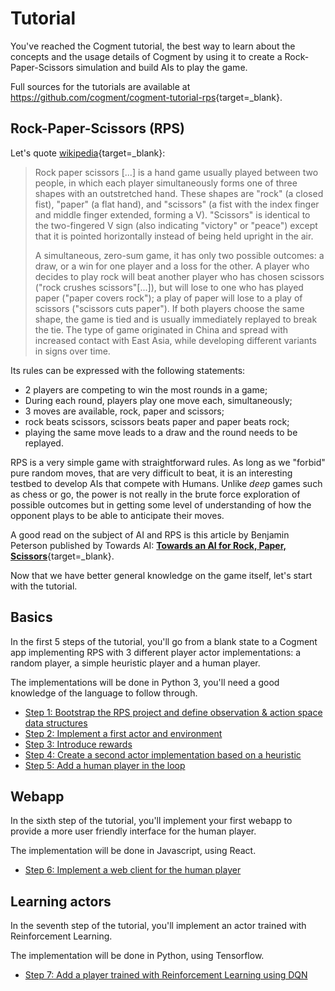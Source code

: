 # Tutorial

You've reached the Cogment tutorial, the best way to learn about the concepts and the usage details of Cogment by using it to create a Rock-Paper-Scissors simulation and build AIs to play the game.

Full sources for the tutorials are available at <https://github.com/cogment/cogment-tutorial-rps>{target=\_blank}.

## Rock-Paper-Scissors (RPS)

Let's quote [wikipedia](https://en.wikipedia.org/wiki/Rock_paper_scissors){target=\_blank}:

> Rock paper scissors [...] is a hand game usually played between two people, in which each player simultaneously forms one of three shapes with an outstretched hand. These shapes are "rock" (a closed fist), "paper" (a flat hand), and "scissors" (a fist with the index finger and middle finger extended, forming a V). "Scissors" is identical to the two-fingered V sign (also indicating "victory" or "peace") except that it is pointed horizontally instead of being held upright in the air.
>
> A simultaneous, zero-sum game, it has only two possible outcomes: a draw, or a win for one player and a loss for the other. A player who decides to play rock will beat another player who has chosen scissors ("rock crushes scissors"[...]), but will lose to one who has played paper ("paper covers rock"); a play of paper will lose to a play of scissors ("scissors cuts paper"). If both players choose the same shape, the game is tied and is usually immediately replayed to break the tie. The type of game originated in China and spread with increased contact with East Asia, while developing different variants in signs over time.

Its rules can be expressed with the following statements:

- 2 players are competing to win the most rounds in a game;
- During each round, players play one move each, simultaneously;
- 3 moves are available, rock, paper and scissors;
- rock beats scissors, scissors beats paper and paper beats rock;
- playing the same move leads to a draw and the round needs to be replayed.

RPS is a very simple game with straightforward rules. As long as we "forbid" pure random moves, that are very difficult to beat, it is an interesting testbed to develop AIs that compete with Humans. Unlike _deep_ games such as chess or go, the power is not really in the brute force exploration of possible outcomes but in getting some level of understanding of how the opponent plays to be able to anticipate their moves.

A good read on the subject of AI and RPS is this article by Benjamin Peterson published by Towards AI: [**Towards an AI for Rock, Paper, Scissors**](https://towardsai.net/p/artificial-intelligence/towards-an-ai-for-rock-paper-scissors-3fb05780271f){target=\_blank}.

Now that we have better general knowledge on the game itself, let's start with the tutorial.

## Basics

In the first 5 steps of the tutorial, you'll go from a blank state to a Cogment app implementing RPS with 3 different player actor implementations: a random player, a simple heuristic player and a human player.

The implementations will be done in Python 3, you'll need a good knowledge of the language to follow through.

- [Step 1: Bootstrap the RPS project and define observation & action space data structures](./1-bootstrap-and-data-structures.md)
- [Step 2: Implement a first actor and environment](./2-random-player.md)
- [Step 3: Introduce rewards](./3-rewards.md)
- [Step 4: Create a second actor implementation based on a heuristic](./4-heuristic-player.md)
- [Step 5: Add a human player in the loop](./5-human-player.md)

## Webapp

In the sixth step of the tutorial, you'll implement your first webapp to provide a more user friendly interface for the human player.

The implementation will be done in Javascript, using React.

- [Step 6: Implement a web client for the human player](./6-web-client.md)

## Learning actors

In the seventh step of the tutorial, you'll implement an actor trained with Reinforcement Learning.

The implementation will be done in Python, using Tensorflow.

- [Step 7: Add a player trained with Reinforcement Learning using DQN](./7-dqn-player.md)
